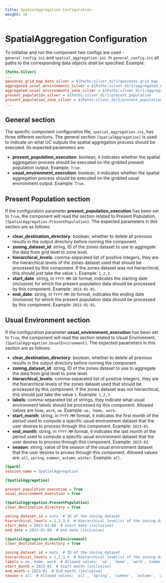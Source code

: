 ```yaml
---
title: SpatialAggregation Configuration
weight: 16
---
```


# SpatialAggregation Configuration
To initialise and run the component two configs are used - `general_config.ini` and `spatial_aggregation.ini`. In `general_config.ini` all paths to the corresponding data objects shall be specified. Example:

```ini
[Paths.Silver]
...
geozones_grid_map_data_silver = ${Paths:silver_dir}/geozones_grid_map
aggregated_usual_environments_silver = ${Paths:silver_dir}/aggregated_usual_environment
aggregated_usual_environments_zone_silver = ${Paths:silver_dir}/aggregated_usual_environment_zone
present_population_silver = ${Paths:silver_dir}/present_population
present_population_zone_silver = ${Paths:silver_dir}/present_population_zone
...
```

## General section
The specific component configuration file, `spatial_aggregation.ini`, has three different sections. The general section `[SpatialAggregation]` is used to indicate on what UC outputs the spatial aggregation process should be executed. Its expected parameters are:
 - **present_population_execution**: boolean, it indicates whether the spatial aggregation process should be executed on the gridded present population output. Example: `True`.
 - **usual_environment_execution**: boolean, it indicates whether the spatial aggregation process should be executed on the gridded usual environment output. Example: `True`.

 ## Present Population section
 If the configuration parameter **present_population_execution** has been set to `True`, the component will read the section related to Present Population, `[SpatialAggregation.PresentPopulation]`. The expected parameters in this section are as follows:
 - **clear_destination_directory**: boolean, whether to delete all previous results in the output directory before running the component.
 - **zoning_dataset_id**: string, ID of the zones dataset to use to aggregate the data from grid level to zone level.
 - **hierarchical_levels**: comma-separated list of positive integers, they are the hierarchical levels of the zones dataset used that should be processed by this component. If the zones dataset was not hierarchical, this should just take the value `1`. Example: `1,2,3`.
 - **start_date**: string, in `YYYY-MM-DD` format, indicates the starting date (inclusive) for which the present population data should be processed by this component. Example: `2023-01-01`.
 - **end_date**: string, in `YYYY-MM-DD` format, indicates the ending date (inclusive) for which the present population data should be processed by this component. Example: `2023-01-01`.

 ## Usual Environment section
 If the configuration parameter **usual_environment_execution** has been set to `True`, the component will read the section related to Usual Environment, `[SpatialAggregation.UsualEnvironment]`. The expected parameters in this section are as follows:
 - **clear_destination_directory**: boolean, whether to delete all previous results in the output directory before running the component.
 - **zoning_dataset_id**: string, ID of the zones dataset to use to aggregate the data from grid level to zone level.
 - **hierarchical_levels**: comma-separated list of positive integers, they are the hierarchical levels of the zones dataset used that should be processed by this component. If the zones dataset was not hierarchical, this should just take the value `1`. Example: `1,2,3`.
 - **labels**: comma-separated list of strings, they indicate what usual environment labels should be processed by this component. Allowed values are `home`, `work`, `ue`. Example: `ue, home, work`.
 - **start_month**: string, in `YYYY-MM` format, it indicates the first month of the period used to compute a specific usual environment dataset that the user desires to process through this component. Example: `2023-01`.
 - **end_month**: string, in `YYYY-MM` format, it indicates the last month of the period used to compute a specific usual environment dataset that the user desires to process through this component. Example: `2023-03`.
 - **season**: string, value of the season of the usual environment dataset that the user desires to prcess through this component. Allowed values are: `all`, `spring`, `summer`, `autumn`, `winter`. Example: `all`.

```ini
[Spark]
session_name = SpatialAggregation

[SpatialAggregation]

present_population_execution = True
usual_environment_execution = True

[SpatialAggregation.PresentPopulation]
clear_destination_directory = True

zoning_dataset_id = nuts  # ID of the zoning dataset
hierarchical_levels = 1,2,3,4  # Hierarchical level(s) of the zoning dataset. Comma-separated list
start_date = 2023-01-08  # start date (inclusive)
end_date = 2023-01-09  # end date (inclusive)

[SpatialAggregation.UsualEnvironment]
clear_destination_directory = True

zoning_dataset_id = nuts  # ID of the zoning dataset
hierarchical_levels = 1,2,3,4  # Hierarchical level(s) of the zoning dataset. Comma-separated list
labels = ue, home, work  # Allowed values: `ue`, `home`, `work`. Comma-separated list
start_month = 2023-01  # Start month (inclusive)
end_month = 2023-01  # End month (inclusive)
season = all  # Allowed values: `all`, `spring`, `summer`, `autumn`, `winter`.
```
